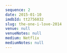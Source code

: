 ```yaml
---
sequence: 2
date: 2015-01-10
imdbId: tt2756032
slug: the-one-i-love-2014
venue: null
venueNotes: null
medium: Netflix
mediumNotes: null
---
```


